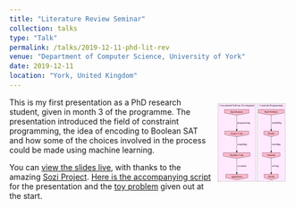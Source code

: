 ```yaml
---
title: "Literature Review Seminar"
collection: talks
type: "Talk"
permalink: /talks/2019-12-11-phd-lit-rev
venue: "Department of Computer Science, University of York"
date: 2019-12-11
location: "York, United Kingdom"
---
```


<img src="/images/thumb-litrev.png" style="float:right;padding:1ex;" />This is my first presentation
as a PhD research student, given in month 3 of the programme.  The presentation introduced the field
of constraint programming, the idea of encoding to Boolean SAT and how some of the choices involved
in the process could be made using machine learning.

You can [view the slides live](/files/lrseminar.sozi.html), with thanks to the amazing [Sozi
Project](https://sozi.baierouge.fr/). [Here is the accompanying script](/files/lrseminar-script.pdf)
for the presentation and the [toy problem](/files/lrseminar-treeprob.pdf) given out at the start.
